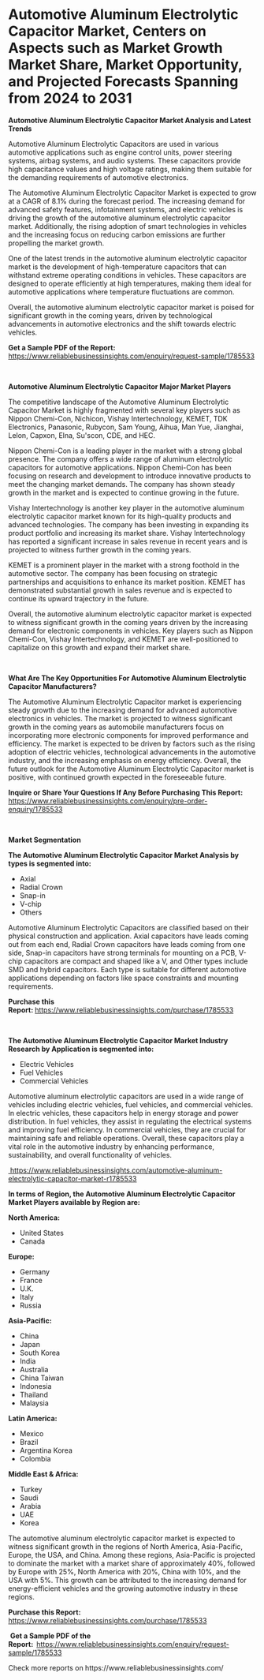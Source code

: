 <p><h1>Automotive Aluminum Electrolytic Capacitor Market, Centers on Aspects such as Market Growth Market Share, Market Opportunity, and Projected Forecasts Spanning from 2024 to 2031</h1></p><p><strong>Automotive Aluminum Electrolytic Capacitor Market Analysis and Latest Trends</strong></p>
<p><p>Automotive Aluminum Electrolytic Capacitors are used in various automotive applications such as engine control units, power steering systems, airbag systems, and audio systems. These capacitors provide high capacitance values and high voltage ratings, making them suitable for the demanding requirements of automotive electronics.</p><p>The Automotive Aluminum Electrolytic Capacitor Market is expected to grow at a CAGR of 8.1% during the forecast period. The increasing demand for advanced safety features, infotainment systems, and electric vehicles is driving the growth of the automotive aluminum electrolytic capacitor market. Additionally, the rising adoption of smart technologies in vehicles and the increasing focus on reducing carbon emissions are further propelling the market growth.</p><p>One of the latest trends in the automotive aluminum electrolytic capacitor market is the development of high-temperature capacitors that can withstand extreme operating conditions in vehicles. These capacitors are designed to operate efficiently at high temperatures, making them ideal for automotive applications where temperature fluctuations are common.</p><p>Overall, the automotive aluminum electrolytic capacitor market is poised for significant growth in the coming years, driven by technological advancements in automotive electronics and the shift towards electric vehicles.</p></p>
<p><strong>Get a Sample PDF of the Report:&nbsp;</strong> <a href="https://www.reliablebusinessinsights.com/enquiry/request-sample/1785533">https://www.reliablebusinessinsights.com/enquiry/request-sample/1785533</a></p>
<p>&nbsp;</p>
<p><strong>Automotive Aluminum Electrolytic Capacitor Major Market Players</strong></p>
<p><p>The competitive landscape of the Automotive Aluminum Electrolytic Capacitor Market is highly fragmented with several key players such as Nippon Chemi-Con, Nichicon, Vishay Intertechnology, KEMET, TDK Electronics, Panasonic, Rubycon, Sam Young, Aihua, Man Yue, Jianghai, Lelon, Capxon, Elna, Su'scon, CDE, and HEC.</p><p>Nippon Chemi-Con is a leading player in the market with a strong global presence. The company offers a wide range of aluminum electrolytic capacitors for automotive applications. Nippon Chemi-Con has been focusing on research and development to introduce innovative products to meet the changing market demands. The company has shown steady growth in the market and is expected to continue growing in the future.</p><p>Vishay Intertechnology is another key player in the automotive aluminum electrolytic capacitor market known for its high-quality products and advanced technologies. The company has been investing in expanding its product portfolio and increasing its market share. Vishay Intertechnology has reported a significant increase in sales revenue in recent years and is projected to witness further growth in the coming years.</p><p>KEMET is a prominent player in the market with a strong foothold in the automotive sector. The company has been focusing on strategic partnerships and acquisitions to enhance its market position. KEMET has demonstrated substantial growth in sales revenue and is expected to continue its upward trajectory in the future.</p><p>Overall, the automotive aluminum electrolytic capacitor market is expected to witness significant growth in the coming years driven by the increasing demand for electronic components in vehicles. Key players such as Nippon Chemi-Con, Vishay Intertechnology, and KEMET are well-positioned to capitalize on this growth and expand their market share.</p></p>
<p>&nbsp;</p>
<p><strong>What Are The Key Opportunities For Automotive Aluminum Electrolytic Capacitor Manufacturers?</strong></p>
<p><p>The Automotive Aluminum Electrolytic Capacitor market is experiencing steady growth due to the increasing demand for advanced automotive electronics in vehicles. The market is projected to witness significant growth in the coming years as automobile manufacturers focus on incorporating more electronic components for improved performance and efficiency. The market is expected to be driven by factors such as the rising adoption of electric vehicles, technological advancements in the automotive industry, and the increasing emphasis on energy efficiency. Overall, the future outlook for the Automotive Aluminum Electrolytic Capacitor market is positive, with continued growth expected in the foreseeable future.</p></p>
<p><strong>Inquire or Share Your Questions If Any Before Purchasing This Report:</strong> <a href="https://www.reliablebusinessinsights.com/enquiry/pre-order-enquiry/1785533">https://www.reliablebusinessinsights.com/enquiry/pre-order-enquiry/1785533</a></p>
<p>&nbsp;</p>
<p><strong>Market Segmentation</strong></p>
<p><strong>The Automotive Aluminum Electrolytic Capacitor Market Analysis by types is segmented into:</strong></p>
<p><ul><li>Axial</li><li>Radial Crown</li><li>Snap-in</li><li>V-chip</li><li>Others</li></ul></p>
<p><p>Automotive Aluminum Electrolytic Capacitors are classified based on their physical construction and application. Axial capacitors have leads coming out from each end, Radial Crown capacitors have leads coming from one side, Snap-in capacitors have strong terminals for mounting on a PCB, V-chip capacitors are compact and shaped like a V, and Other types include SMD and hybrid capacitors. Each type is suitable for different automotive applications depending on factors like space constraints and mounting requirements.</p></p>
<p><strong>Purchase this Report:&nbsp;</strong><a href="https://www.reliablebusinessinsights.com/purchase/1785533">https://www.reliablebusinessinsights.com/purchase/1785533</a></p>
<p>&nbsp;</p>
<p><strong>The Automotive Aluminum Electrolytic Capacitor Market Industry Research by Application is segmented into:</strong></p>
<p><ul><li>Electric Vehicles</li><li>Fuel Vehicles</li><li>Commercial Vehicles</li></ul></p>
<p><p>Automotive aluminum electrolytic capacitors are used in a wide range of vehicles including electric vehicles, fuel vehicles, and commercial vehicles. In electric vehicles, these capacitors help in energy storage and power distribution. In fuel vehicles, they assist in regulating the electrical systems and improving fuel efficiency. In commercial vehicles, they are crucial for maintaining safe and reliable operations. Overall, these capacitors play a vital role in the automotive industry by enhancing performance, sustainability, and overall functionality of vehicles.</p></p>
<p><a href="https://www.reliablebusinessinsights.com/automotive-aluminum-electrolytic-capacitor-market-r1785533">&nbsp;https://www.reliablebusinessinsights.com/automotive-aluminum-electrolytic-capacitor-market-r1785533</a></p>
<p><strong>In terms of Region, the Automotive Aluminum Electrolytic Capacitor Market Players available by Region are:</strong></p>
<p>
    <p> <strong> North America: </strong>
        <ul>
            <li>United States</li>
            <li>Canada</li>
        </ul>
        </p> 
    <p> <strong> Europe: </strong>
        <ul>
            <li>Germany</li>
            <li>France</li>
            <li>U.K.</li>
            <li>Italy</li>
            <li>Russia</li>
        </ul>
        </p> 
    <p> <strong> Asia-Pacific: </strong>
        <ul>
            <li>China</li>
            <li>Japan</li>
            <li>South Korea</li>
            <li>India</li>
            <li>Australia</li>
            <li>China Taiwan</li>
            <li>Indonesia</li>
            <li>Thailand</li>
            <li>Malaysia</li>
        </ul>
        </p> 
    <p> <strong> Latin America: </strong>
        <ul>
            <li>Mexico</li>
            <li>Brazil</li>
            <li>Argentina Korea</li>
            <li>Colombia</li>
        </ul>
        </p> 
    <p> <strong> Middle East & Africa: </strong>
        <ul>
            <li>Turkey</li>
            <li>Saudi</li>
            <li>Arabia</li>
            <li>UAE</li>
            <li>Korea</li>
        </ul>
    </p>
    </p>
<p><p>The automotive aluminum electrolytic capacitor market is expected to witness significant growth in the regions of North America, Asia-Pacific, Europe, the USA, and China. Among these regions, Asia-Pacific is projected to dominate the market with a market share of approximately 40%, followed by Europe with 25%, North America with 20%, China with 10%, and the USA with 5%. This growth can be attributed to the increasing demand for energy-efficient vehicles and the growing automotive industry in these regions.</p></p>
<p><strong>Purchase this Report: </strong><a href="https://www.reliablebusinessinsights.com/purchase/1785533">https://www.reliablebusinessinsights.com/purchase/1785533</a></p>
<p>&nbsp;<strong>Get a Sample PDF of the Report:&nbsp;&nbsp;</strong><a href="https://www.reliablebusinessinsights.com/enquiry/request-sample/1785533">https://www.reliablebusinessinsights.com/enquiry/request-sample/1785533</a></p>
<p><strong></strong></p>
<p>Check more reports on https://www.reliablebusinessinsights.com/</p>